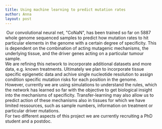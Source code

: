 ```yaml
---
title: Using machine learning to predict mutation rates
author: Anna
layout: post
---
```

<span class="image right"><img src="{{ 'assets/images/CNN.png' | relative_url }}" alt="" /></span>
Our convolutional neural net, "CoNaN", has been trained so far on 5887 whole genome sequenced samples to predict how mutation rates to hit particular elements in the genome with a certain degree of specificity. This is dependent on the combination of acting mutagenic mechanisms, the underlying tissue, and the driver genes acting on a particular tumour sample.  
We are refining this network to incorporate additional datasets and more data, e.g. known treatments. Ultimately we plan to incorporate tissue specific epigenetic data and achive single nucleotide resolution to assign condition specific mutation risks for each position in the genome.   
However, currently we are using simulations to understand the rules, which the network has learned so far with the objective to get biological insight into the mechanisms of specificity. Transfer-learning may also allow us to predict action of these mechanisms also in tissues for which we have limited ressources, such as sample numbers, information on treatment or particular driver mutations.  
For two different aspects of this project we are currently recruiting a PhD student and a postdoc. 
